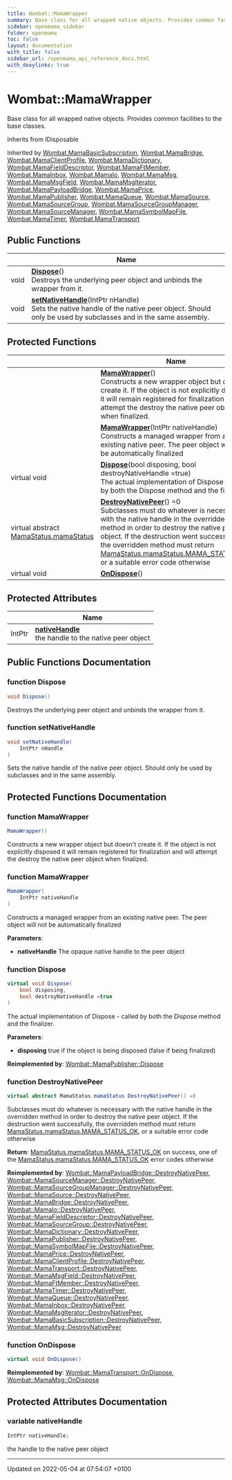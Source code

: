 ```yaml
---
title: Wombat::MamaWrapper
summary: Base class for all wrapped native objects. Provides common facilities to the base classes. 
sidebar: openmama_sidebar
folder: openmama
toc: false
layout: documentation
with_title: false
sidebar_url: /openmama_api_reference_docs.html
with_doxylinks: true
---
```


# Wombat::MamaWrapper



Base class for all wrapped native objects. Provides common facilities to the base classes. 

Inherits from IDisposable

Inherited by [Wombat.MamaBasicSubscription](classWombat_1_1MamaBasicSubscription.html), [Wombat.MamaBridge](classWombat_1_1MamaBridge.html), [Wombat.MamaClientProfile](classWombat_1_1MamaClientProfile.html), [Wombat.MamaDictionary](classWombat_1_1MamaDictionary.html), [Wombat.MamaFieldDescriptor](classWombat_1_1MamaFieldDescriptor.html), [Wombat.MamaFtMember](classWombat_1_1MamaFtMember.html), [Wombat.MamaInbox](classWombat_1_1MamaInbox.html), [Wombat.MamaIo](classWombat_1_1MamaIo.html), [Wombat.MamaMsg](classWombat_1_1MamaMsg.html), [Wombat.MamaMsgField](classWombat_1_1MamaMsgField.html), [Wombat.MamaMsgIterator](classWombat_1_1MamaMsgIterator.html), [Wombat.MamaPayloadBridge](classWombat_1_1MamaPayloadBridge.html), [Wombat.MamaPrice](classWombat_1_1MamaPrice.html), [Wombat.MamaPublisher](classWombat_1_1MamaPublisher.html), [Wombat.MamaQueue](classWombat_1_1MamaQueue.html), [Wombat.MamaSource](classWombat_1_1MamaSource.html), [Wombat.MamaSourceGroup](classWombat_1_1MamaSourceGroup.html), [Wombat.MamaSourceGroupManager](classWombat_1_1MamaSourceGroupManager.html), [Wombat.MamaSourceManager](classWombat_1_1MamaSourceManager.html), [Wombat.MamaSymbolMapFile](classWombat_1_1MamaSymbolMapFile.html), [Wombat.MamaTimer](classWombat_1_1MamaTimer.html), [Wombat.MamaTransport](classWombat_1_1MamaTransport.html)

## Public Functions

|                | Name           |
| -------------- | -------------- |
| void | **[Dispose](classWombat_1_1MamaWrapper.html#function-dispose)**()<br>Destroys the underlying peer object and unbinds the wrapper from it.  |
| void | **[setNativeHandle](classWombat_1_1MamaWrapper.html#function-setnativehandle)**(IntPtr nHandle)<br>Sets the native handle of the native peer object. Should only be used by subclasses and in the same assembly.  |

## Protected Functions

|                | Name           |
| -------------- | -------------- |
| | **[MamaWrapper](classWombat_1_1MamaWrapper.html#function-mamawrapper)**()<br>Constructs a new wrapper object but doesn't create it. If the object is not explicitly disposed it will remain registered for finalization and will attempt the destroy the native peer object when finalized.  |
| | **[MamaWrapper](classWombat_1_1MamaWrapper.html#function-mamawrapper)**(IntPtr nativeHandle)<br>Constructs a managed wrapper from an existing native peer. The peer object will not be automatically finalized  |
| virtual void | **[Dispose](classWombat_1_1MamaWrapper.html#function-dispose)**(bool disposing, bool destroyNativeHandle =true)<br>The actual implementation of Dispose - called by both the Dispose method and the finalizer.  |
| virtual abstract [MamaStatus.mamaStatus](classWombat_1_1MamaStatus.html#enum-mamastatus) | **[DestroyNativePeer](classWombat_1_1MamaWrapper.html#function-destroynativepeer)**() =0<br>Subclasses must do whatever is necessary with the native handle in the overridden method in order to destroy the native peer object. If the destruction went successfully, the overridden method must return [MamaStatus.mamaStatus.MAMA_STATUS_OK](classWombat_1_1MamaStatus.html#enumvalue-mama-status-ok), or a suitable error code otherwise  |
| virtual void | **[OnDispose](classWombat_1_1MamaWrapper.html#function-ondispose)**() |

## Protected Attributes

|                | Name           |
| -------------- | -------------- |
| IntPtr | **[nativeHandle](classWombat_1_1MamaWrapper.html#variable-nativehandle)** <br>the handle to the native peer object  |

## Public Functions Documentation

### function Dispose

```csharp
void Dispose()
```

Destroys the underlying peer object and unbinds the wrapper from it. 

### function setNativeHandle

```csharp
void setNativeHandle(
    IntPtr nHandle
)
```

Sets the native handle of the native peer object. Should only be used by subclasses and in the same assembly. 

## Protected Functions Documentation

### function MamaWrapper

```csharp
MamaWrapper()
```

Constructs a new wrapper object but doesn't create it. If the object is not explicitly disposed it will remain registered for finalization and will attempt the destroy the native peer object when finalized. 

### function MamaWrapper

```csharp
MamaWrapper(
    IntPtr nativeHandle
)
```

Constructs a managed wrapper from an existing native peer. The peer object will not be automatically finalized 

**Parameters**: 

  * **nativeHandle** The opaque native handle to the peer object


### function Dispose

```csharp
virtual void Dispose(
    bool disposing,
    bool destroyNativeHandle =true
)
```

The actual implementation of Dispose - called by both the Dispose method and the finalizer. 

**Parameters**: 

  * **disposing** true if the object is being disposed (false if being finalized)


**Reimplemented by**: [Wombat::MamaPublisher::Dispose](classWombat_1_1MamaPublisher.html#function-dispose)


### function DestroyNativePeer

```csharp
virtual abstract MamaStatus.mamaStatus DestroyNativePeer() =0
```

Subclasses must do whatever is necessary with the native handle in the overridden method in order to destroy the native peer object. If the destruction went successfully, the overridden method must return [MamaStatus.mamaStatus.MAMA_STATUS_OK](classWombat_1_1MamaStatus.html#enumvalue-mama-status-ok), or a suitable error code otherwise 

**Return**: [MamaStatus.mamaStatus.MAMA_STATUS_OK](classWombat_1_1MamaStatus.html#enumvalue-mama-status-ok) on success, one of the [MamaStatus.mamaStatus.MAMA_STATUS_OK](classWombat_1_1MamaStatus.html#enumvalue-mama-status-ok) error codes otherwise

**Reimplemented by**: [Wombat::MamaPayloadBridge::DestroyNativePeer](classWombat_1_1MamaPayloadBridge.html#function-destroynativepeer), [Wombat::MamaSourceManager::DestroyNativePeer](classWombat_1_1MamaSourceManager.html#function-destroynativepeer), [Wombat::MamaSourceGroupManager::DestroyNativePeer](classWombat_1_1MamaSourceGroupManager.html#function-destroynativepeer), [Wombat::MamaSource::DestroyNativePeer](classWombat_1_1MamaSource.html#function-destroynativepeer), [Wombat::MamaBridge::DestroyNativePeer](classWombat_1_1MamaBridge.html#function-destroynativepeer), [Wombat::MamaIo::DestroyNativePeer](classWombat_1_1MamaIo.html#function-destroynativepeer), [Wombat::MamaFieldDescriptor::DestroyNativePeer](classWombat_1_1MamaFieldDescriptor.html#function-destroynativepeer), [Wombat::MamaSourceGroup::DestroyNativePeer](classWombat_1_1MamaSourceGroup.html#function-destroynativepeer), [Wombat::MamaDictionary::DestroyNativePeer](classWombat_1_1MamaDictionary.html#function-destroynativepeer), [Wombat::MamaPublisher::DestroyNativePeer](classWombat_1_1MamaPublisher.html#function-destroynativepeer), [Wombat::MamaSymbolMapFile::DestroyNativePeer](classWombat_1_1MamaSymbolMapFile.html#function-destroynativepeer), [Wombat::MamaPrice::DestroyNativePeer](classWombat_1_1MamaPrice.html#function-destroynativepeer), [Wombat::MamaClientProfile::DestroyNativePeer](classWombat_1_1MamaClientProfile.html#function-destroynativepeer), [Wombat::MamaTransport::DestroyNativePeer](classWombat_1_1MamaTransport.html#function-destroynativepeer), [Wombat::MamaMsgField::DestroyNativePeer](classWombat_1_1MamaMsgField.html#function-destroynativepeer), [Wombat::MamaFtMember::DestroyNativePeer](classWombat_1_1MamaFtMember.html#function-destroynativepeer), [Wombat::MamaTimer::DestroyNativePeer](classWombat_1_1MamaTimer.html#function-destroynativepeer), [Wombat::MamaQueue::DestroyNativePeer](classWombat_1_1MamaQueue.html#function-destroynativepeer), [Wombat::MamaInbox::DestroyNativePeer](classWombat_1_1MamaInbox.html#function-destroynativepeer), [Wombat::MamaMsgIterator::DestroyNativePeer](classWombat_1_1MamaMsgIterator.html#function-destroynativepeer), [Wombat::MamaBasicSubscription::DestroyNativePeer](classWombat_1_1MamaBasicSubscription.html#function-destroynativepeer), [Wombat::MamaMsg::DestroyNativePeer](classWombat_1_1MamaMsg.html#function-destroynativepeer)


### function OnDispose

```csharp
virtual void OnDispose()
```


**Reimplemented by**: [Wombat::MamaTransport::OnDispose](classWombat_1_1MamaTransport.html#function-ondispose), [Wombat::MamaMsg::OnDispose](classWombat_1_1MamaMsg.html#function-ondispose)


## Protected Attributes Documentation

### variable nativeHandle

```csharp
IntPtr nativeHandle;
```

the handle to the native peer object 

-------------------------------

Updated on 2022-05-04 at 07:54:07 +0100